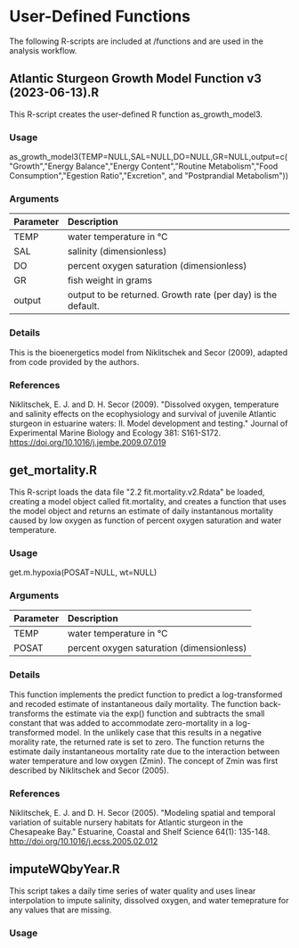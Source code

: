 
# User-Defined Functions

The following R-scripts are included at <root>/functions and are used in the analysis workflow.

## Atlantic Sturgeon Growth Model Function v3 (2023-06-13).R

This R-script creates the user-defined R function as_growth_model3.

### Usage

as_growth_model3(TEMP=NULL,SAL=NULL,DO=NULL,GR=NULL,output=c("Growth","Energy Balance","Energy Content","Routine Metabolism","Food Consumption","Egestion Ratio","Excretion", and "Postprandial Metabolism"))

### Arguments

| Parameter | Description |
| :---   |    :---                                                      |          
|TEMP    | water temperature in °C                                      |
|SAL     | salinity (dimensionless)                                     |
|DO      | percent oxygen saturation (dimensionless)                    |
|GR      | fish weight in grams                                         |
|output  | output to be returned.  Growth rate (per day) is the default.|

### Details

This is the bioenergetics model from Niklitschek and Secor (2009), adapted from code provided by the authors.

### References

Niklitschek, E. J. and D. H. Secor (2009). "Dissolved oxygen, temperature and salinity effects on the ecophysiology and survival of juvenile Atlantic sturgeon in estuarine waters: II. Model development and testing." Journal of Experimental Marine Biology and Ecology 381: S161-S172. https://doi.org/10.1016/j.jembe.2009.07.019

## get_mortality.R

This R-script loads the data file "2.2 fit.mortality.v2.Rdata" be loaded, creating a model object called fit.mortality, and creates a function that uses the model object and returns an estimate of daily instantanous mortality caused by low oxygen as function of percent oxygen saturation and water temperature.

### Usage

get.m.hypoxia(POSAT=NULL, wt=NULL)

### Arguments

| Parameter | Description |
| :---   |    :--- |          
|TEMP    | water temperature in °C | 
|POSAT   |  percent oxygen saturation (dimensionless) |

### Details

This function implements the predict function to predict a log-transformed and recoded estimate of instantaneous daily mortality. The function back-transforms the estimate via the exp() function and subtracts the small constant that was added to accommodate zero-mortality in a log-transformed model. In the unlikely case that this results in a negative morality rate, the returned rate is set to zero.  The function returns the estimate daily instantaneous mortality rate due to the interaction between water temperature and low oxygen (Zmin).  The concept of Zmin was first described by Niklitschek and Secor (2005).

### References

Niklitschek, E. J. and D. H. Secor (2005). "Modeling spatial and temporal variation of suitable nursery habitats for Atlantic sturgeon in the Chesapeake Bay." Estuarine, Coastal and Shelf Science 64(1): 135-148. http://doi.org/10.1016/j.ecss.2005.02.012

## imputeWQbyYear.R

This script takes a daily time series of water quality and uses linear interpolation to impute salinity, dissolved oxygen, and water temeprature for any values that are missing.  

### Usage




